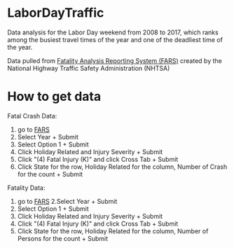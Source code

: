 # LaborDayTraffic

Data analysis for the Labor Day weekend from 2008 to 2017, which ranks among the busiest travel times of the year and one of the deadliest time of the year.

Data pulled from [Fatality Analysis Reporting System (FARS)](https://www-fars.nhtsa.dot.gov/QueryTool/QuerySection/SelectYear.aspx) created by the National Highway Traffic Safety Administration (NHTSA)


# How to get data

Fatal Crash Data:
1. go to [FARS](https://www-fars.nhtsa.dot.gov/QueryTool/QuerySection/SelectYear.aspx)
2. Select Year + Submit
3. Select Option 1 + Submit
4. Click Holiday Related and Injury Severity + Submit
5. Click "(4) Fatal Injury (K)" and click Cross Tab + Submit
6. Click State for the row, Holiday Related for the column, Number of Crash for the count + Submit

Fatality Data:
1. go to [FARS](https://www-fars.nhtsa.dot.gov/QueryTool/QuerySection/SelectYear.aspx)
2.Select Year + Submit
3. Select Option 1 + Submit
4. Click Holiday Related and Injury Severity + Submit
5. Click "(4) Fatal Injury (K)" and click Cross Tab + Submit
6. Click State for the row, Holiday Related for the column, Number of Persons for the count + Submit



